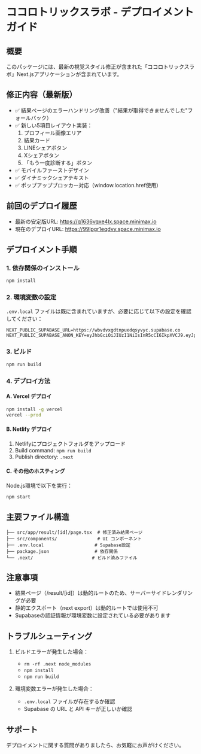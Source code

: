 # ココロトリックスラボ - デプロイメントガイド

## 概要
このパッケージには、最新の視覚スタイル修正が含まれた「ココロトリックスラボ」Next.jsアプリケーションが含まれています。

## 修正内容（最新版）
- ✅ 結果ページのエラーハンドリング改善（"結果が取得できませんでした"フォールバック）
- ✅ 新しい5項目レイアウト実装：
  1. プロフィール画像エリア
  2. 結果カード
  3. LINEシェアボタン
  4. Xシェアボタン
  5. 「もう一度診断する」ボタン
- ✅ モバイルファーストデザイン
- ✅ ダイナミックシェアテキスト
- ✅ ポップアップブロッカー対応（window.location.href使用）

## 前回のデプロイ履歴
- 最新の安定版URL: https://q1636vqxe4lx.space.minimax.io
- 現在のデプロイURL: https://99lpgr1eqdvy.space.minimax.io

## デプロイメント手順

### 1. 依存関係のインストール
```bash
npm install
```

### 2. 環境変数の設定
`.env.local` ファイルは既に含まれていますが、必要に応じて以下の設定を確認してください：
```
NEXT_PUBLIC_SUPABASE_URL=https://wbvdvxgdtnpuedqsyvyc.supabase.co
NEXT_PUBLIC_SUPABASE_ANON_KEY=eyJhbGciOiJIUzI1NiIsInR5cCI6IkpXVCJ9.eyJpc3MiOiJzdXBhYmFzZSIsInJvbGUiOiJhbm9uIiwiaWF0IjoxNzI2OTc2NDgzLCJleHAiOjIwNDI1NTI0ODN9.Dx10LqwjcB1UB3tr6ZVJTKKnIX4S4itZED_jEFtUlFY
```

### 3. ビルド
```bash
npm run build
```

### 4. デプロイ方法

#### A. Vercel デプロイ
```bash
npm install -g vercel
vercel --prod
```

#### B. Netlify デプロイ
1. Netlifyにプロジェクトフォルダをアップロード
2. Build command: `npm run build`
3. Publish directory: `.next`

#### C. その他のホスティング
Node.js環境で以下を実行：
```bash
npm start
```

## 主要ファイル構造
```
├── src/app/result/[id]/page.tsx  # 修正済み結果ページ
├── src/components/               # UI コンポーネント
├── .env.local                   # Supabase設定
├── package.json                 # 依存関係
└── .next/                      # ビルド済みファイル
```

## 注意事項
- 結果ページ（/result/[id]）は動的ルートのため、サーバーサイドレンダリングが必要
- 静的エクスポート（next export）は動的ルートでは使用不可
- Supabaseの認証情報が環境変数に設定されている必要があります

## トラブルシューティング
1. ビルドエラーが発生した場合：
   - `rm -rf .next node_modules`
   - `npm install`
   - `npm run build`

2. 環境変数エラーが発生した場合：
   - `.env.local` ファイルが存在するか確認
   - Supabase の URL と API キーが正しいか確認

## サポート
デプロイメントに関する質問がありましたら、お気軽にお声がけください。
